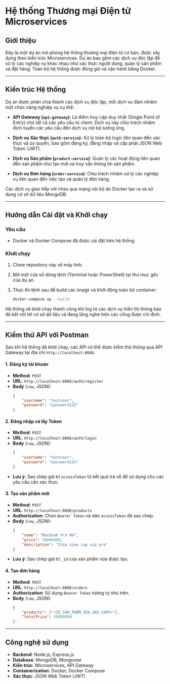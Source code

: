 # Hệ thống Thương mại Điện tử Microservices

## Giới thiệu

Đây là một dự án mô phỏng hệ thống thương mại điện tử cơ bản, được xây dựng theo kiến trúc Microservices. Dự án bao gồm các dịch vụ độc lập để xử lý các nghiệp vụ khác nhau như xác thực người dùng, quản lý sản phẩm và đặt hàng. Toàn bộ hệ thống được đóng gói và vận hành bằng Docker.

---

## Kiến trúc Hệ thống

Dự án được phân chia thành các dịch vụ độc lập, mỗi dịch vụ đảm nhiệm một chức năng nghiệp vụ cụ thể:

* **API Gateway (`api-gateway`)**: Là điểm truy cập duy nhất (Single Point of Entry) cho tất cả các yêu cầu từ client. Dịch vụ này chịu trách nhiệm định tuyến các yêu cầu đến dịch vụ nội bộ tương ứng.

* **Dịch vụ Xác thực (`auth-service`)**: Xử lý toàn bộ logic liên quan đến xác thực và ủy quyền, bao gồm đăng ký, đăng nhập và cấp phát JSON Web Token (JWT).

* **Dịch vụ Sản phẩm (`product-service`)**: Quản lý các hoạt động liên quan đến sản phẩm như tạo mới và truy vấn thông tin sản phẩm.

* **Dịch vụ Đơn hàng (`order-service`)**: Chịu trách nhiệm xử lý các nghiệp vụ liên quan đến việc tạo và quản lý đơn hàng.

Các dịch vụ giao tiếp với nhau qua mạng nội bộ do Docker tạo ra và sử dụng cơ sở dữ liệu MongoDB.

---

## Hướng dẫn Cài đặt và Khởi chạy

### Yêu cầu

* Docker và Docker Compose đã được cài đặt trên hệ thống.

### Khởi chạy

1.  Clone repository này về máy tính.
2.  Mở một cửa sổ dòng lệnh (Terminal hoặc PowerShell) tại thư mục gốc của dự án.
3.  Thực thi lệnh sau để build các image và khởi động toàn bộ container:

    ```bash
    docker-compose up --build
    ```

Hệ thống sẽ khởi chạy thành công khi log từ các dịch vụ hiển thị thông báo đã kết nối tới cơ sở dữ liệu và đang lắng nghe trên các cổng được chỉ định.

---

## Kiểm thử API với Postman

Sau khi hệ thống đã khởi chạy, các API có thể được kiểm thử thông qua API Gateway tại địa chỉ `http://localhost:8088`.

#### 1. Đăng ký tài khoản

* **Method**: `POST`
* **URL**: `http://localhost:8088/auth/register`
* **Body** (`raw`, JSON):
    ```json
    {
        "username": "testuser",
        "password": "password123"
    }
    ```

#### 2. Đăng nhập và lấy Token

* **Method**: `POST`
* **URL**: `http://localhost:8088/auth/login`
* **Body** (`raw`, JSON):
    ```json
    {
        "username": "testuser",
        "password": "password123"
    }
    ```
* **Lưu ý**: Sao chép giá trị `accessToken` từ kết quả trả về để sử dụng cho các yêu cầu cần xác thực.

#### 3. Tạo sản phẩm mới

* **Method**: `POST`
* **URL**: `http://localhost:8088/products`
* **Authorization**: Chọn `Bearer Token` và dán `accessToken` đã sao chép.
* **Body** (`raw`, JSON):
    ```json
    {
        "name": "Macbook Pro M4",
        "price": 50000000,
        "description": "Chip sieu cap vip pro"
    }
    ```
* **Lưu ý**: Sao chép giá trị `_id` của sản phẩm vừa được tạo.

#### 4. Tạo đơn hàng

* **Method**: `POST`
* **URL**: `http://localhost:8088/orders`
* **Authorization**: Sử dụng `Bearer Token` tương tự như trên.
* **Body** (`raw`, JSON):
    ```json
    {
        "products": ["<ID_SẢN_PHẨM_VỪA_SAO_CHÉP>"],
        "totalPrice": 50000000
    }
    ```

---

## Công nghệ sử dụng

* **Backend**: Node.js, Express.js
* **Database**: MongoDB, Mongoose
* **Kiến trúc**: Microservices, API Gateway
* **Containerization**: Docker, Docker Compose
* **Xác thực**: JSON Web Token (JWT)
